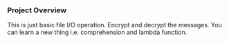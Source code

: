 ### Project Overview

 This is just basic file I/O operation. Encrypt and decrypt the messages. You can learn a new thing i.e. comprehension and lambda function.


